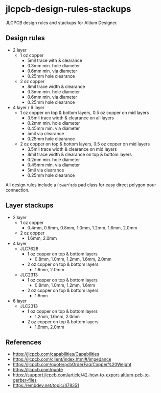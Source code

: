 jlcpcb-design-rules-stackups
============================

JLCPCB design rules and stackups for Altium Designer.

Design rules
------------

  - 2 layer
    - 1 oz copper
      - 5mil trace with & clearance
      - 0.3mm min. hole diameter
      - 0.6mm min. via diameter
      - 0.25mm hole clearance
    - 2 oz copper
      - 8mil trace width & clearance
      - 0.3mm min. hole diameter
      - 0.6mm min. via diameter
      - 0.25mm hole clearance
  - 4 layer / 6 layer
    - 1 oz copper on top & bottom layers, 0.5 oz copper on mid layers
      - 3.5mil trace width & clearance on all layers
      - 0.2mm min. hole diameter
      - 0.45mm min. via diameter
      - 5mil via clearance
      - 0.25mm hole clearance
    - 2 oz copper on top & bottom layers, 0.5 oz copper on mid layers
      - 3.5mil trace width & clearance on mid layers
      - 8mil trace width & clearance on top & bottom layers
      - 0.2mm min. hole diameter
      - 0.45mm min. via diameter
      - 5mil via clearance
      - 0.25mm hole clearance

All design rules include a `PowerPads` pad class for easy direct polygon pour connection.

Layer stackups
--------------

  - 2 layer
    - 1 oz copper
      - 0.4mm, 0.6mm, 0.8mm, 1.0mm, 1.2mm, 1.6mm, 2.0mm
    - 2 oz copper
      - 1.6mm, 2.0mm
  - 4 layer
      - JLC7628
        - 1 oz copper on top & bottom layers
          - 0.8mm, 1.0mm, 1.2mm, 1.6mm, 2.0mm
        - 2 oz copper on top & bottom layers
          - 1.6mm, 2.0mm
      - JLC2313
        - 1 oz copper on top & bottom layers
          - 0.8mm, 1.0mm, 1.2mm, 1.6mm
        - 2 oz copper on top & bottom layers
          - 1.6mm
  - 6 layer
    - JLC2313
      - 1 oz copper on top & bottom layers
        - 1.2mm, 1.6mm, 2.0mm
      - 2 oz copper on top & bottom layers
        - 1.6mm, 2.0mm

References
----------

  - https://jlcpcb.com/capabilities/Capabilities
  - https://jlcpcb.com/client/index.html#/impedance
  - https://jlcpcb.com/quote/pcbOrderFaq/Copper%20Weight
  - https://jlcpcb.com/quote
  - https://support.jlcpcb.com/article/42-how-to-export-altium-pcb-to-gerber-files
  - https://embdev.net/topic/478351
